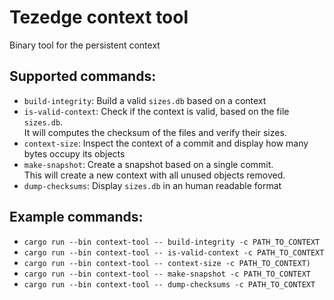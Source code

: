 # Tezedge context tool

Binary tool for the persistent context

## Supported commands:

- `build-integrity`: Build a valid `sizes.db` based on a context
- `is-valid-context`: Check if the context is valid, based on the file `sizes.db`.  
  It will computes the checksum of the files and verify their sizes.
- `context-size`: Inspect the context of a commit and display how many bytes occupy its objects
- `make-snapshot`: Create a snapshot based on a single commit.  
  This will create a new context with all unused objects removed.
- `dump-checksums`: Display `sizes.db` in an human readable format 


## Example commands:

- `cargo run --bin context-tool -- build-integrity -c PATH_TO_CONTEXT`
- `cargo run --bin context-tool -- is-valid-context -c PATH_TO_CONTEXT`
- `cargo run --bin context-tool -- context-size -c PATH_TO_CONTEXT)`
- `cargo run --bin context-tool -- make-snapshot -c PATH_TO_CONTEXT`
- `cargo run --bin context-tool -- dump-checksums -c PATH_TO_CONTEXT`
